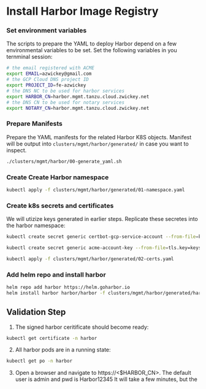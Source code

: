 # Install Harbor Image Registry

### Set environment variables
The scripts to prepare the YAML to deploy Harbor depend on a few environmental variables to be set.  Set the following variables in you ternminal session:
```bash
# the email registered with ACME
export EMAIL=azwickey@gmail.com
# the GCP Cloud DNS project ID
export PROJECT_ID=fe-azwickey
# the DNS NC to be used for harbor services
export HARBOR_CN=harbor.mgmt.tanzu.cloud.zwickey.net
# the DNS CN to be used for notary services
export NOTARY_CN=harbor.mgmt.tanzu.cloud.zwickey.net
```
### Prepare Manifests
Prepare the YAML manifests for the related Harbor K8S objects.  Manifest will be output into `clusters/mgmt/harbor/generated/` in case you want to inspect.
```bash
./clusters/mgmt/harbor/00-generate_yaml.sh
```
### Create Create Harbor namespace
```bash
kubectl apply -f clusters/mgmt/harbor/generated/01-namespace.yaml
```
### Create k8s secrets and certificates
We will utizize keys generated in earlier steps.  Replicate these secretes into the harbor namespace:
```bash
kubectl create secret generic certbot-gcp-service-account --from-file=keys/certbot-gcp-service-account.json -n harbor

kubectl create secret generic acme-account-key --from-file=tls.key=keys/acme-account-private-key.pem -n harbor

kubectl apply -f clusters/mgmt/harbor/generated/02-certs.yaml 
```

### Add helm repo and install harbor
```bash
helm repo add harbor https://helm.goharbor.io
helm install harbor harbor/harbor -f clusters/mgmt/harbor/generated/harbor-values.yaml --namespace harbor
```

## Validation Step
1. The signed harbor ceritificate should become ready:
```bash
kubectl get certificate -n harbor 
```
2. All harbor pods are in a running state:
```bash
kubectl get po -n harbor 
```
3. Open a browser and navigate to https://<$HARBOR_CN>.  The default user is admin and pwd is Harbor12345
It will take a few minutes, but the 
